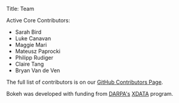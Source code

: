 Title: Team

Active Core Contributors:

- Sarah Bird
- Luke Canavan
- Maggie Mari
- Mateusz Paprocki
- Philipp Rudiger
- Claire Tang
- Bryan Van de Ven

The full list of contributors is on our [GitHub Contributors Page](//github.com/bokeh/bokeh/graphs/contributors).

Bokeh was developed with funding from [DARPA's](http://www.darpa.mil) [XDATA](http://www.darpa.mil/program/xdata) program.
